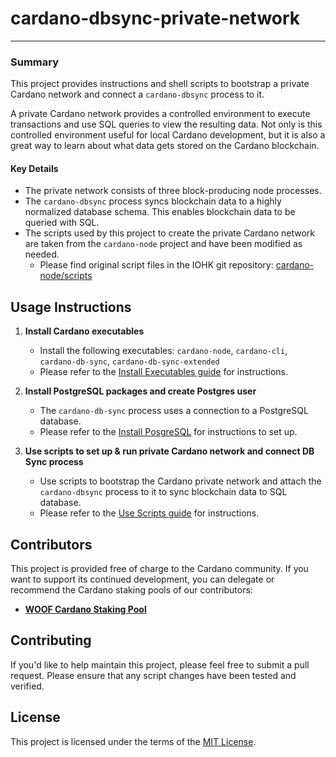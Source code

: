 # cardano-dbsync-private-network

---

### Summary
This project provides instructions and shell scripts to bootstrap a private Cardano network and connect a `cardano-dbsync` process to it. 

A private Cardano network provides a controlled environment to execute transactions and use SQL queries to view the resulting data.
Not only is this controlled environment useful for local Cardano development, 
but it is also a great way to learn about what data gets stored on the Cardano blockchain.

#### Key Details
- The private network consists of three block-producing node processes.
- The `cardano-dbsync` process syncs blockchain data to a highly normalized database schema. This enables blockchain data to be queried with SQL. 
- The scripts used by this project to create the private Cardano network are taken from the `cardano-node` project and have been modified as needed.
    - Please find original script files in the IOHK git repository: [cardano-node/scripts](https://github.com/input-output-hk/cardano-node/tree/master/scripts) 

## Usage Instructions

1. **Install Cardano executables**

    * Install the following executables: `cardano-node`, `cardano-cli`, `cardano-db-sync`, `cardano-db-sync-extended`
    * Please refer to the [Install Executables guide](INSTALL_EXECUTABLES.md) for instructions.
    
2. **Install PostgreSQL packages and create Postgres user** 
    
    * The `cardano-db-sync` process uses a connection to a PostgreSQL database.
    * Please refer to the [Install PosgreSQL](INSTALL_POSTGRESQL.md) for instructions to set up.

3. **Use scripts to set up & run private Cardano network and connect DB Sync process**

    * Use scripts to bootstrap the Cardano private network and attach the `cardano-dbsync` process to it to sync blockchain data to SQL database.
    * Please refer to the [Use Scripts guide](USE_SCRIPTS.md) for instructions. 

## Contributors

This project is provided free of charge to the Cardano community. If you want to support its continued development, you can delegate or recommend the Cardano staking pools of our contributors:

- [**WOOF Cardano Staking Pool**](https://woofpool.github.io/)

## Contributing

If you'd like to help maintain this project, please feel free to submit a pull request. Please ensure that any script changes have been tested and verified.

## License

This project is licensed under the terms of the [MIT License](LICENSE).